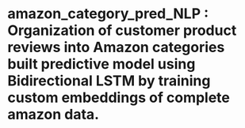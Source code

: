 # amazon_category_pred_NLP : Organization of customer product reviews into Amazon categories built predictive model using Bidirectional LSTM by training custom embeddings of complete amazon data.
